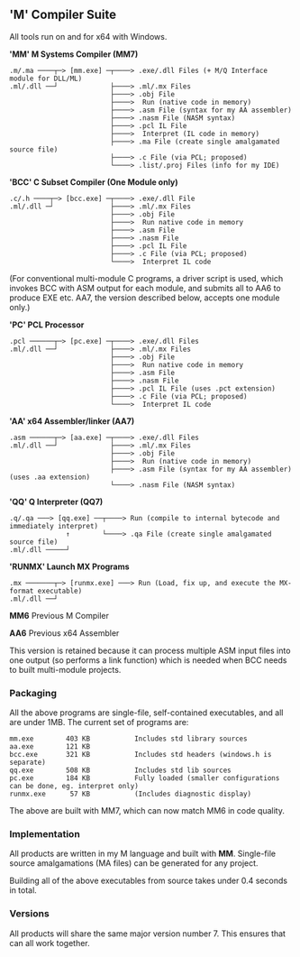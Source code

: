 ## 'M' Compiler Suite

All tools run on and for x64 with Windows.

**'MM' M Systems Compiler (MM7)**
````
.m/.ma ────┬─> [mm.exe] ─┬────> .exe/.dll Files (+ M/Q Interface module for DLL/ML)
.ml/.dll ──┘             ├────> .ml/.mx Files
                         ├────> .obj File
                         ├────>  Run (native code in memory)
                         ├────> .asm File (syntax for my AA assembler)
                         ├────> .nasm File (NASM syntax)
                         ├────> .pcl IL File
                         ├────>  Interpret (IL code in memory)
                         ├────> .ma File (create single amalgamated source file)
                         ├────> .c File (via PCL; proposed)
                         └────> .list/.proj Files (info for my IDE)
````
**'BCC' C Subset Compiler (One Module only)**
````
.c/.h ────┬─> [bcc.exe] ─┬────> .exe/.dll File
.ml/.dll ─┘              ├────> .ml/.mx Files
                         ├────> .obj File
                         ├────>  Run native code in memory
                         ├────> .asm File
                         ├────> .nasm File
                         ├────> .pcl IL File
                         ├────> .c File (via PCL; proposed)
                         └────>  Interpret IL code
````
(For conventional multi-module C programs, a driver script is used, which invokes BCC with ASM output for each module, and submits all to AA6 to produce EXE etc. AA7, the version described below, accepts one module only.)

**'PC' PCL Processor**
````
.pcl ──────┬─> [pc.exe] ─┬────> .exe/.dll Files
.ml/.dll ──┘             ├────> .ml/.mx Files
                         ├────> .obj File
                         ├────>  Run native code in memory
                         ├────> .asm File
                         ├────> .nasm File
                         ├────> .pcl IL File (uses .pct extension)
                         ├────> .c File (via PCL; proposed)
                         └────>  Interpret IL code                      
````
**'AA' x64 Assembler/linker (AA7)**
````
.asm ──────┬─> [aa.exe] ─┬────> .exe/.dll Files
.ml/.dll ──┘             ├────> .ml/.mx Files
                         ├────> .obj File
                         ├────>  Run (native code in memory)
                         ├────> .asm File (syntax for my AA assembler) (uses .aa extension)
                         └────> .nasm File (NASM syntax)                      
````

**'QQ' Q Interpreter (QQ7)**
````
.q/.qa ───> [qq.exe] ──┬────> Run (compile to internal bytecode and immediately interpret)
              ↑	       └────> .qa File (create single amalgamated source file)
.ml/.dll ─────┘ 

````
**'RUNMX' Launch MX Programs**
````
.mx ───────┬─> [runmx.exe] ───> Run (Load, fix up, and execute the MX-format executable)
.ml/.dll ──┘
 ````
**MM6** Previous M Compiler

**AA6** Previous x64 Assembler

This version is retained because it can process multiple ASM input files into one output (so performs a link function) which is needed when BCC needs to built multi-module projects.

### Packaging

All the above programs are single-file, self-contained executables, and all are under 1MB. The current set of programs are:
````
mm.exe        403 KB           Includes std library sources
aa.exe        121 KB
bcc.exe       321 KB           Includes std headers (windows.h is separate)
qq.exe        508 KB           Includes std lib sources
pc.exe        184 KB           Fully loaded (smaller configurations can be done, eg. interpret only)
runmx.exe      57 KB           (Includes diagnostic display)
````
The above are built with MM7, which can now match MM6 in code quality.

### Implementation

All products are written in my M language and built with **MM**. Single-file source amalgamations (MA files) can be generated for any project.

Building all of the above executables from source takes under 0.4 seconds in total.

### Versions

All products will share the same major version number 7. This ensures that can all work together.
